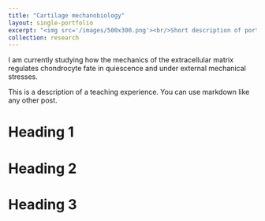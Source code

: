 ```yaml
---
title: "Cartilage mechanobiology"
layout: single-portfolio
excerpt: "<img src='/images/500x300.png'><br/>Short description of portfolio item number 1"
collection: research
---
```


I am currently studying how the mechanics of the extracellular matrix regulates chondrocyte fate in quiescence and under external mechanical stresses. 

This is a description of a teaching experience. You can use markdown like any other post.

Heading 1
======

Heading 2
======

Heading 3
======

